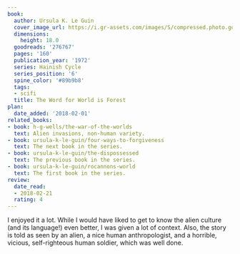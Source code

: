 ```yaml
---
book:
  author: Ursula K. Le Guin
  cover_image_url: https://i.gr-assets.com/images/S/compressed.photo.goodreads.com/books/1283091038l/276767._SY160_.jpg
  dimensions:
    height: 18.0
  goodreads: '276767'
  pages: '160'
  publication_year: '1972'
  series: Hainish Cycle
  series_position: '6'
  spine_color: '#89b9b8'
  tags:
  - scifi
  title: The Word for World is Forest
plan:
  date_added: '2018-02-01'
related_books:
- book: h-g-wells/the-war-of-the-worlds
  text: Alien invasions, non-human variety.
- book: ursula-k-le-guin/four-ways-to-forgiveness
  text: The next book in the series.
- book: ursula-k-le-guin/the-dispossessed
  text: The previous book in the series.
- book: ursula-k-le-guin/rocannons-world
  text: The first book in the series.
review:
  date_read:
  - 2018-02-21
  rating: 4
---
```


I enjoyed it a lot. While I would have liked to get to know the alien culture (and its language!) even better, I was
given a lot of context. Also, the story is told as seen by an alien, a nice human anthropologist, and a horrible,
vicious, self-righteous human soldier, which was well done.
